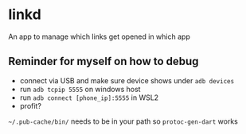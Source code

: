 # linkd

An app to manage which links get opened in which app

## Reminder for myself on how to debug

* connect via USB and make sure device shows under `adb devices`
* run `adb tcpip 5555` on windows host
* run `adb connect [phone_ip]:5555` in WSL2
* profit?

`~/.pub-cache/bin/` needs to be in your path so `protoc-gen-dart` works